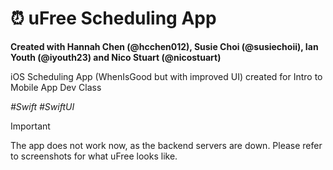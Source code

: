 # ⏰ uFree Scheduling App

**Created with Hannah Chen \(@hcchen012\), Susie Choi \(@susiechoii\), Ian Youth \(@iyouth23\) and Nico Stuart \(@nicostuart\)**

iOS Scheduling App (WhenIsGood but with improved UI) created for Intro to Mobile App Dev Class

_\#Swift \#SwiftUI_

> [!IMPORTANT]
> The app does not work now, as the backend servers are down. Please refer to screenshots for what uFree looks like.
